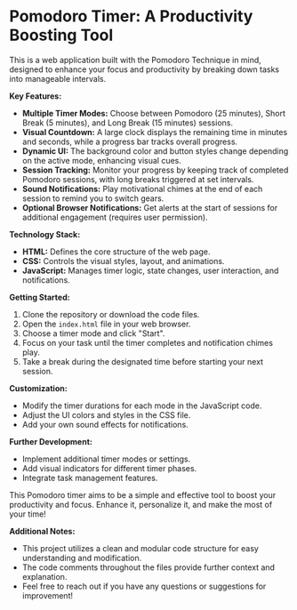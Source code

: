 # Pomodoro Timer: A Productivity Boosting Tool

This is a web application built with the Pomodoro Technique in mind, designed to enhance your focus and productivity by breaking down tasks into manageable intervals.

**Key Features:**

- **Multiple Timer Modes:** Choose between Pomodoro (25 minutes), Short Break (5 minutes), and Long Break (15 minutes) sessions.
- **Visual Countdown:** A large clock displays the remaining time in minutes and seconds, while a progress bar tracks overall progress.
- **Dynamic UI:** The background color and button styles change depending on the active mode, enhancing visual cues.
- **Session Tracking:** Monitor your progress by keeping track of completed Pomodoro sessions, with long breaks triggered at set intervals.
- **Sound Notifications:** Play motivational chimes at the end of each session to remind you to switch gears.
- **Optional Browser Notifications:** Get alerts at the start of sessions for additional engagement (requires user permission).

**Technology Stack:**

- **HTML:** Defines the core structure of the web page.
- **CSS:** Controls the visual styles, layout, and animations.
- **JavaScript:** Manages timer logic, state changes, user interaction, and notifications.

**Getting Started:**

1. Clone the repository or download the code files.
2. Open the `index.html` file in your web browser.
3. Choose a timer mode and click "Start".
4. Focus on your task until the timer completes and notification chimes play.
5. Take a break during the designated time before starting your next session.

**Customization:**

- Modify the timer durations for each mode in the JavaScript code.
- Adjust the UI colors and styles in the CSS file.
- Add your own sound effects for notifications.

**Further Development:**

- Implement additional timer modes or settings.
- Add visual indicators for different timer phases.
- Integrate task management features.

This Pomodoro timer aims to be a simple and effective tool to boost your productivity and focus. Enhance it, personalize it, and make the most of your time!

**Additional Notes:**

- This project utilizes a clean and modular code structure for easy understanding and modification.
- The code comments throughout the files provide further context and explanation.
- Feel free to reach out if you have any questions or suggestions for improvement!
